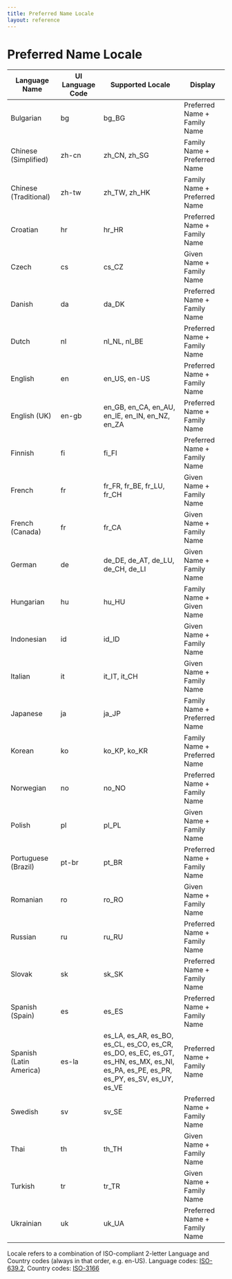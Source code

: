```yaml
---
title: Preferred Name Locale 
layout: reference
---
```


# Preferred Name Locale

Language Name|UI Language Code|Supported Locale|Display
---|---|---|---
Bulgarian|bg|bg_BG|Preferred Name + Family Name
Chinese (Simplified)|zh-cn|zh_CN, zh_SG|Family Name + Preferred Name 
Chinese (Traditional)|zh-tw|zh_TW, zh_HK|Family Name + Preferred Name
Croatian|hr|hr_HR|Preferred Name + Family Name
Czech|cs|cs_CZ|Given Name + Family Name
Danish|da|da_DK|Preferred Name + Family Name
Dutch|nl|nl_NL, nl_BE|Preferred Name + Family Name
English|en|en_US, en-US|Preferred Name + Family Name
English (UK)|en-gb|en_GB, en_CA, en_AU, en_IE, en_IN, en_NZ, en_ZA|Preferred Name + Family Name
Finnish|fi|fi_FI|Preferred Name + Family Name
French|fr|fr_FR, fr_BE, fr_LU, fr_CH|Given Name + Family Name
French (Canada)|fr|fr_CA|Given Name + Family Name
German|de|de_DE, de_AT, de_LU, de_CH, de_LI|Given Name + Family Name
Hungarian|hu|hu_HU|Family Name + Given Name 
Indonesian|id|id_ID|Given Name + Family Name
Italian|it|it_IT, it_CH|Given Name + Family Name
Japanese|ja|ja_JP|Family Name + Preferred Name
Korean|ko|ko_KP, ko_KR|Family Name + Preferred Name
Norwegian|no|no_NO|Preferred Name + Family Name
Polish|pl|pl_PL|Given Name + Family Name
Portuguese (Brazil)|pt-br|pt_BR|Preferred Name + Family Name
Romanian|ro|ro_RO|Given Name + Family Name
Russian|ru|ru_RU|Preferred Name + Family Name
Slovak|sk|sk_SK|Preferred Name + Family Name
Spanish (Spain)|es|es_ES|Preferred Name + Family Name
Spanish (Latin America)|es-la|es_LA, es_AR, es_BO, es_CL, es_CO, es_CR, es_DO, es_EC, es_GT, es_HN, es_MX, es_NI, es_PA, es_PE, es_PR, es_PY, es_SV, es_UY, es_VE|Preferred Name + Family Name
Swedish|sv|sv_SE|Preferred Name + Family Name 
Thai|th|th_TH|Given Name + Family Name
Turkish|tr|tr_TR|Given Name + Family Name
Ukrainian|uk|uk_UA|Preferred Name + Family Name

Locale refers to a combination of ISO-compliant 2-letter Language and Country codes (always in that order, e.g. en-US). Language codes: [ISO-639.2](https://www.iso.org/iso-639-language-code), Country codes: [ISO-3166](https://www.iso.org/iso-3166-country-codes.html)
